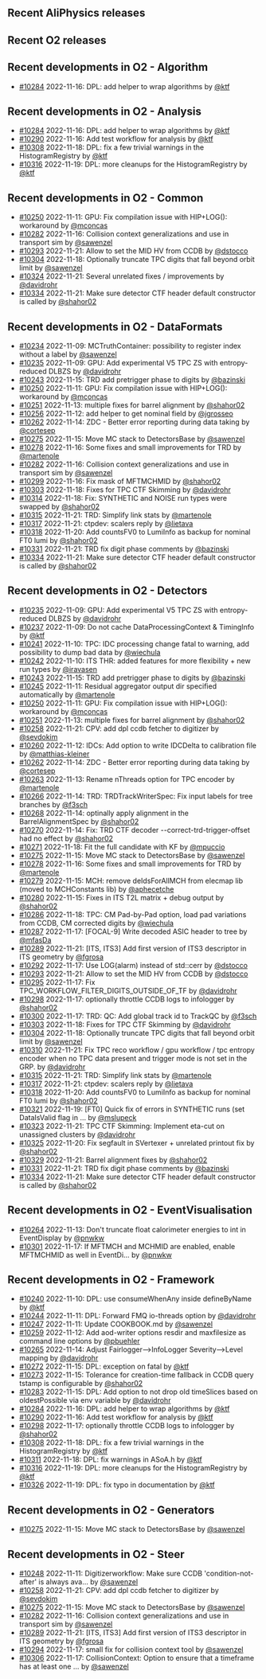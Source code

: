 ## Recent AliPhysics releases
## Recent O2 releases
## Recent developments in O2 - Algorithm
- [\#10284](https://github.com/AliceO2Group/AliceO2/pull/10284) 2022-11-16: DPL: add helper to wrap algorithms by [@ktf](https://github.com/ktf)
## Recent developments in O2 - Analysis
- [\#10284](https://github.com/AliceO2Group/AliceO2/pull/10284) 2022-11-16: DPL: add helper to wrap algorithms by [@ktf](https://github.com/ktf)
- [\#10290](https://github.com/AliceO2Group/AliceO2/pull/10290) 2022-11-16: Add test workflow for analysis by [@ktf](https://github.com/ktf)
- [\#10308](https://github.com/AliceO2Group/AliceO2/pull/10308) 2022-11-18: DPL: fix a few trivial warnings in the HistogramRegistry by [@ktf](https://github.com/ktf)
- [\#10316](https://github.com/AliceO2Group/AliceO2/pull/10316) 2022-11-19: DPL: more cleanups for the HistogramRegistry by [@ktf](https://github.com/ktf)
## Recent developments in O2 - Common
- [\#10250](https://github.com/AliceO2Group/AliceO2/pull/10250) 2022-11-11: GPU: Fix compilation issue with HIP+LOG(): workaround by [@mconcas](https://github.com/mconcas)
- [\#10282](https://github.com/AliceO2Group/AliceO2/pull/10282) 2022-11-16: Collision context generalizations and use in transport sim by [@sawenzel](https://github.com/sawenzel)
- [\#10293](https://github.com/AliceO2Group/AliceO2/pull/10293) 2022-11-21: Allow to set the MID HV from CCDB by [@dstocco](https://github.com/dstocco)
- [\#10304](https://github.com/AliceO2Group/AliceO2/pull/10304) 2022-11-18: Optionally truncate TPC digits that fall beyond orbit limit by [@sawenzel](https://github.com/sawenzel)
- [\#10324](https://github.com/AliceO2Group/AliceO2/pull/10324) 2022-11-21: Several unrelated fixes / improvements by [@davidrohr](https://github.com/davidrohr)
- [\#10334](https://github.com/AliceO2Group/AliceO2/pull/10334) 2022-11-21: Make sure detector CTF header default constructor is called by [@shahor02](https://github.com/shahor02)
## Recent developments in O2 - DataFormats
- [\#10234](https://github.com/AliceO2Group/AliceO2/pull/10234) 2022-11-09: MCTruthContainer: possibility to register index without a label by [@sawenzel](https://github.com/sawenzel)
- [\#10235](https://github.com/AliceO2Group/AliceO2/pull/10235) 2022-11-09: GPU: Add experimental V5 TPC ZS with entropy-reduced DLBZS by [@davidrohr](https://github.com/davidrohr)
- [\#10243](https://github.com/AliceO2Group/AliceO2/pull/10243) 2022-11-15: TRD add pretrigger phase to digits by [@bazinski](https://github.com/bazinski)
- [\#10250](https://github.com/AliceO2Group/AliceO2/pull/10250) 2022-11-11: GPU: Fix compilation issue with HIP+LOG(): workaround by [@mconcas](https://github.com/mconcas)
- [\#10251](https://github.com/AliceO2Group/AliceO2/pull/10251) 2022-11-13: multiple fixes for barrel alignment by [@shahor02](https://github.com/shahor02)
- [\#10256](https://github.com/AliceO2Group/AliceO2/pull/10256) 2022-11-12: add helper to get nominal field by [@jgrosseo](https://github.com/jgrosseo)
- [\#10262](https://github.com/AliceO2Group/AliceO2/pull/10262) 2022-11-14: ZDC - Better error reporting during data taking by [@cortesep](https://github.com/cortesep)
- [\#10275](https://github.com/AliceO2Group/AliceO2/pull/10275) 2022-11-15: Move MC stack to DetectorsBase by [@sawenzel](https://github.com/sawenzel)
- [\#10278](https://github.com/AliceO2Group/AliceO2/pull/10278) 2022-11-16: Some fixes and small improvements for TRD by [@martenole](https://github.com/martenole)
- [\#10282](https://github.com/AliceO2Group/AliceO2/pull/10282) 2022-11-16: Collision context generalizations and use in transport sim by [@sawenzel](https://github.com/sawenzel)
- [\#10299](https://github.com/AliceO2Group/AliceO2/pull/10299) 2022-11-16: Fix mask of MFTMCHMID by [@shahor02](https://github.com/shahor02)
- [\#10303](https://github.com/AliceO2Group/AliceO2/pull/10303) 2022-11-18: Fixes for TPC CTF Skimming by [@davidrohr](https://github.com/davidrohr)
- [\#10314](https://github.com/AliceO2Group/AliceO2/pull/10314) 2022-11-18: Fix: SYNTHETIC and NOISE run types were swapped by [@shahor02](https://github.com/shahor02)
- [\#10315](https://github.com/AliceO2Group/AliceO2/pull/10315) 2022-11-21: TRD: Simplify link stats by [@martenole](https://github.com/martenole)
- [\#10317](https://github.com/AliceO2Group/AliceO2/pull/10317) 2022-11-21: ctpdev: scalers reply by [@lietava](https://github.com/lietava)
- [\#10318](https://github.com/AliceO2Group/AliceO2/pull/10318) 2022-11-20: Add countsFV0 to LumiInfo as backup for nominal FT0 lumi by [@shahor02](https://github.com/shahor02)
- [\#10331](https://github.com/AliceO2Group/AliceO2/pull/10331) 2022-11-21: TRD fix digit phase comments by [@bazinski](https://github.com/bazinski)
- [\#10334](https://github.com/AliceO2Group/AliceO2/pull/10334) 2022-11-21: Make sure detector CTF header default constructor is called by [@shahor02](https://github.com/shahor02)
## Recent developments in O2 - Detectors
- [\#10235](https://github.com/AliceO2Group/AliceO2/pull/10235) 2022-11-09: GPU: Add experimental V5 TPC ZS with entropy-reduced DLBZS by [@davidrohr](https://github.com/davidrohr)
- [\#10237](https://github.com/AliceO2Group/AliceO2/pull/10237) 2022-11-09: Do not cache DataProcessingContext & TimingInfo by [@ktf](https://github.com/ktf)
- [\#10241](https://github.com/AliceO2Group/AliceO2/pull/10241) 2022-11-10: TPC: IDC processing change fatal to warning, add possibility to dump bad data by [@wiechula](https://github.com/wiechula)
- [\#10242](https://github.com/AliceO2Group/AliceO2/pull/10242) 2022-11-10: ITS THR: added features for more flexibility + new run types by [@iravasen](https://github.com/iravasen)
- [\#10243](https://github.com/AliceO2Group/AliceO2/pull/10243) 2022-11-15: TRD add pretrigger phase to digits by [@bazinski](https://github.com/bazinski)
- [\#10245](https://github.com/AliceO2Group/AliceO2/pull/10245) 2022-11-11: Residual aggregator output dir specified automatically by [@martenole](https://github.com/martenole)
- [\#10250](https://github.com/AliceO2Group/AliceO2/pull/10250) 2022-11-11: GPU: Fix compilation issue with HIP+LOG(): workaround by [@mconcas](https://github.com/mconcas)
- [\#10251](https://github.com/AliceO2Group/AliceO2/pull/10251) 2022-11-13: multiple fixes for barrel alignment by [@shahor02](https://github.com/shahor02)
- [\#10258](https://github.com/AliceO2Group/AliceO2/pull/10258) 2022-11-21: CPV: add dpl ccdb fetcher to digitizer by [@sevdokim](https://github.com/sevdokim)
- [\#10260](https://github.com/AliceO2Group/AliceO2/pull/10260) 2022-11-12: IDCs: Add option to write IDCDelta to calibration file by [@matthias-kleiner](https://github.com/matthias-kleiner)
- [\#10262](https://github.com/AliceO2Group/AliceO2/pull/10262) 2022-11-14: ZDC - Better error reporting during data taking by [@cortesep](https://github.com/cortesep)
- [\#10263](https://github.com/AliceO2Group/AliceO2/pull/10263) 2022-11-13: Rename nThreads option for TPC encoder by [@martenole](https://github.com/martenole)
- [\#10266](https://github.com/AliceO2Group/AliceO2/pull/10266) 2022-11-14: TRD: TRDTrackWriterSpec: Fix input labels for tree branches by [@f3sch](https://github.com/f3sch)
- [\#10268](https://github.com/AliceO2Group/AliceO2/pull/10268) 2022-11-14: optinally apply alignment in the BarrelAlignmentSpec by [@shahor02](https://github.com/shahor02)
- [\#10270](https://github.com/AliceO2Group/AliceO2/pull/10270) 2022-11-14: Fix: TRD CTF decoder --correct-trd-trigger-offset had no effect by [@shahor02](https://github.com/shahor02)
- [\#10271](https://github.com/AliceO2Group/AliceO2/pull/10271) 2022-11-18: Fit the full candidate with KF by [@mpuccio](https://github.com/mpuccio)
- [\#10275](https://github.com/AliceO2Group/AliceO2/pull/10275) 2022-11-15: Move MC stack to DetectorsBase by [@sawenzel](https://github.com/sawenzel)
- [\#10278](https://github.com/AliceO2Group/AliceO2/pull/10278) 2022-11-16: Some fixes and small improvements for TRD by [@martenole](https://github.com/martenole)
- [\#10279](https://github.com/AliceO2Group/AliceO2/pull/10279) 2022-11-15: MCH: remove deIdsForAllMCH from elecmap lib (moved to MCHConstants lib) by [@aphecetche](https://github.com/aphecetche)
- [\#10280](https://github.com/AliceO2Group/AliceO2/pull/10280) 2022-11-15: Fixes in ITS T2L matrix + debug output by [@shahor02](https://github.com/shahor02)
- [\#10286](https://github.com/AliceO2Group/AliceO2/pull/10286) 2022-11-18: TPC: CM Pad-by-Pad option, load pad variations from CCDB, CM corrected digits by [@wiechula](https://github.com/wiechula)
- [\#10287](https://github.com/AliceO2Group/AliceO2/pull/10287) 2022-11-17: [FOCAL-9] Write decoded ASIC header to tree by [@mfasDa](https://github.com/mfasDa)
- [\#10289](https://github.com/AliceO2Group/AliceO2/pull/10289) 2022-11-21: [ITS, ITS3] Add first version of ITS3 descriptor in ITS geometry by [@fgrosa](https://github.com/fgrosa)
- [\#10292](https://github.com/AliceO2Group/AliceO2/pull/10292) 2022-11-17: Use LOG(alarm) instead of std::cerr by [@dstocco](https://github.com/dstocco)
- [\#10293](https://github.com/AliceO2Group/AliceO2/pull/10293) 2022-11-21: Allow to set the MID HV from CCDB by [@dstocco](https://github.com/dstocco)
- [\#10295](https://github.com/AliceO2Group/AliceO2/pull/10295) 2022-11-17: Fix TPC_WORKFLOW_FILTER_DIGITS_OUTSIDE_OF_TF by [@davidrohr](https://github.com/davidrohr)
- [\#10298](https://github.com/AliceO2Group/AliceO2/pull/10298) 2022-11-17: optionally throttle CCDB logs to infologger by [@shahor02](https://github.com/shahor02)
- [\#10300](https://github.com/AliceO2Group/AliceO2/pull/10300) 2022-11-17: TRD: QC: Add global track id to TrackQC by [@f3sch](https://github.com/f3sch)
- [\#10303](https://github.com/AliceO2Group/AliceO2/pull/10303) 2022-11-18: Fixes for TPC CTF Skimming by [@davidrohr](https://github.com/davidrohr)
- [\#10304](https://github.com/AliceO2Group/AliceO2/pull/10304) 2022-11-18: Optionally truncate TPC digits that fall beyond orbit limit by [@sawenzel](https://github.com/sawenzel)
- [\#10310](https://github.com/AliceO2Group/AliceO2/pull/10310) 2022-11-21: Fix TPC reco workflow / gpu workflow / tpc entropy encoder when no TPC data present and trigger mode is not set in the GRP. by [@davidrohr](https://github.com/davidrohr)
- [\#10315](https://github.com/AliceO2Group/AliceO2/pull/10315) 2022-11-21: TRD: Simplify link stats by [@martenole](https://github.com/martenole)
- [\#10317](https://github.com/AliceO2Group/AliceO2/pull/10317) 2022-11-21: ctpdev: scalers reply by [@lietava](https://github.com/lietava)
- [\#10318](https://github.com/AliceO2Group/AliceO2/pull/10318) 2022-11-20: Add countsFV0 to LumiInfo as backup for nominal FT0 lumi by [@shahor02](https://github.com/shahor02)
- [\#10321](https://github.com/AliceO2Group/AliceO2/pull/10321) 2022-11-19: [FT0] Quick fix of errors in SYNTHETIC runs (set DataIsValid flag in … by [@mslupeck](https://github.com/mslupeck)
- [\#10323](https://github.com/AliceO2Group/AliceO2/pull/10323) 2022-11-21: TPC CTF Skimming: Implement eta-cut on unassigned clusters by [@davidrohr](https://github.com/davidrohr)
- [\#10325](https://github.com/AliceO2Group/AliceO2/pull/10325) 2022-11-20: Fix segfault in SVertexer + unrelated printout fix by [@shahor02](https://github.com/shahor02)
- [\#10329](https://github.com/AliceO2Group/AliceO2/pull/10329) 2022-11-21: Barrel alignment fixes by [@shahor02](https://github.com/shahor02)
- [\#10331](https://github.com/AliceO2Group/AliceO2/pull/10331) 2022-11-21: TRD fix digit phase comments by [@bazinski](https://github.com/bazinski)
- [\#10334](https://github.com/AliceO2Group/AliceO2/pull/10334) 2022-11-21: Make sure detector CTF header default constructor is called by [@shahor02](https://github.com/shahor02)
## Recent developments in O2 - EventVisualisation
- [\#10264](https://github.com/AliceO2Group/AliceO2/pull/10264) 2022-11-13: Don't truncate float calorimeter energies to int in EventDisplay by [@pnwkw](https://github.com/pnwkw)
- [\#10301](https://github.com/AliceO2Group/AliceO2/pull/10301) 2022-11-17: If MFTMCH and MCHMID are enabled, enable MFTMCHMID as well in EventDi… by [@pnwkw](https://github.com/pnwkw)
## Recent developments in O2 - Framework
- [\#10240](https://github.com/AliceO2Group/AliceO2/pull/10240) 2022-11-10: DPL: use consumeWhenAny inside defineByName by [@ktf](https://github.com/ktf)
- [\#10244](https://github.com/AliceO2Group/AliceO2/pull/10244) 2022-11-11: DPL: Forward FMQ io-threads option by [@davidrohr](https://github.com/davidrohr)
- [\#10247](https://github.com/AliceO2Group/AliceO2/pull/10247) 2022-11-11: Update COOKBOOK.md by [@sawenzel](https://github.com/sawenzel)
- [\#10259](https://github.com/AliceO2Group/AliceO2/pull/10259) 2022-11-12: Add aod-writer options resdir and maxfilesize as command line options by [@pbuehler](https://github.com/pbuehler)
- [\#10265](https://github.com/AliceO2Group/AliceO2/pull/10265) 2022-11-14: Adjust Fairlogger-->InfoLogger Severity-->Level mapping by [@davidrohr](https://github.com/davidrohr)
- [\#10272](https://github.com/AliceO2Group/AliceO2/pull/10272) 2022-11-15: DPL: exception on fatal by [@ktf](https://github.com/ktf)
- [\#10273](https://github.com/AliceO2Group/AliceO2/pull/10273) 2022-11-15: Tolerance for creation-time fallback in CCDB query tstamp is configurable by [@shahor02](https://github.com/shahor02)
- [\#10283](https://github.com/AliceO2Group/AliceO2/pull/10283) 2022-11-15: DPL: Add option to not drop old timeSlices based on oldestPossible via env variable by [@davidrohr](https://github.com/davidrohr)
- [\#10284](https://github.com/AliceO2Group/AliceO2/pull/10284) 2022-11-16: DPL: add helper to wrap algorithms by [@ktf](https://github.com/ktf)
- [\#10290](https://github.com/AliceO2Group/AliceO2/pull/10290) 2022-11-16: Add test workflow for analysis by [@ktf](https://github.com/ktf)
- [\#10298](https://github.com/AliceO2Group/AliceO2/pull/10298) 2022-11-17: optionally throttle CCDB logs to infologger by [@shahor02](https://github.com/shahor02)
- [\#10308](https://github.com/AliceO2Group/AliceO2/pull/10308) 2022-11-18: DPL: fix a few trivial warnings in the HistogramRegistry by [@ktf](https://github.com/ktf)
- [\#10311](https://github.com/AliceO2Group/AliceO2/pull/10311) 2022-11-18: DPL: fix warnings in ASoA.h by [@ktf](https://github.com/ktf)
- [\#10316](https://github.com/AliceO2Group/AliceO2/pull/10316) 2022-11-19: DPL: more cleanups for the HistogramRegistry by [@ktf](https://github.com/ktf)
- [\#10326](https://github.com/AliceO2Group/AliceO2/pull/10326) 2022-11-19: DPL: fix typo in documentation by [@ktf](https://github.com/ktf)
## Recent developments in O2 - Generators
- [\#10275](https://github.com/AliceO2Group/AliceO2/pull/10275) 2022-11-15: Move MC stack to DetectorsBase by [@sawenzel](https://github.com/sawenzel)
## Recent developments in O2 - Steer
- [\#10248](https://github.com/AliceO2Group/AliceO2/pull/10248) 2022-11-11: Digitizerworkflow: Make sure CCDB 'condition-not-after' is always ava… by [@sawenzel](https://github.com/sawenzel)
- [\#10258](https://github.com/AliceO2Group/AliceO2/pull/10258) 2022-11-21: CPV: add dpl ccdb fetcher to digitizer by [@sevdokim](https://github.com/sevdokim)
- [\#10275](https://github.com/AliceO2Group/AliceO2/pull/10275) 2022-11-15: Move MC stack to DetectorsBase by [@sawenzel](https://github.com/sawenzel)
- [\#10282](https://github.com/AliceO2Group/AliceO2/pull/10282) 2022-11-16: Collision context generalizations and use in transport sim by [@sawenzel](https://github.com/sawenzel)
- [\#10289](https://github.com/AliceO2Group/AliceO2/pull/10289) 2022-11-21: [ITS, ITS3] Add first version of ITS3 descriptor in ITS geometry by [@fgrosa](https://github.com/fgrosa)
- [\#10294](https://github.com/AliceO2Group/AliceO2/pull/10294) 2022-11-17: small fix for collision context tool by [@sawenzel](https://github.com/sawenzel)
- [\#10306](https://github.com/AliceO2Group/AliceO2/pull/10306) 2022-11-17: CollisionContext: Option to ensure that a timeframe has at least one … by [@sawenzel](https://github.com/sawenzel)
